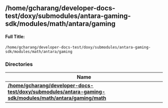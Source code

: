 

## /home/gcharang/developer-docs-test/doxy/submodules/antara-gaming-sdk/modules/math/antara/gaming

#### Full Title:
```
/home/gcharang/developer-docs-test/doxy/submodules/antara-gaming-sdk/modules/math/antara/gaming
```





### Directories

| Name           |
| -------------- |
| **[/home/gcharang/developer-docs-test/doxy/submodules/antara-gaming-sdk/modules/math/antara/gaming/math](Files/dir_bbc2a6c9f0c93c97897b030bffcbea0f.md#dir-/home/gcharang/developer-docs-test/doxy/submodules/antara-gaming-sdk/modules/math/antara/gaming/math)**  |






















